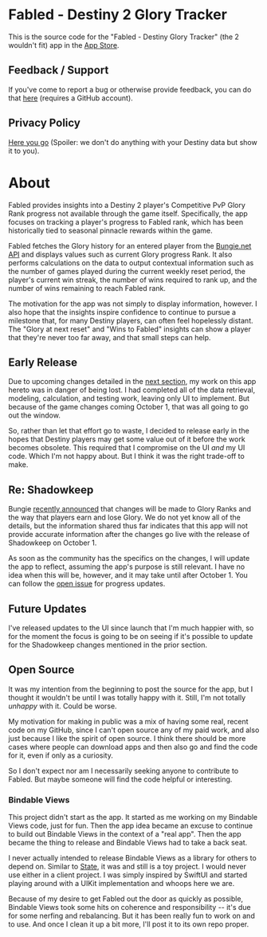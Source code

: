 # Fabled - Destiny 2 Glory Tracker

This is the source code for the "Fabled - Destiny Glory Tracker" (the 2 wouldn't fit) app in the [App Store](https://apps.apple.com/us/app/fabled-destiny-glory-tracker/id1477568586).

## Feedback / Support

If you've come to report a bug or otherwise provide feedback, you can do that [here](https://github.com/nathanhosselton/Fabled/issues) (requires a GitHub account).

## Privacy Policy

[Here you go](https://github.com/nathanhosselton/Fabled/blob/master/Privacy-Policy.md) (Spoiler: we don't do anything with your Destiny data but show it to you).

# About

Fabled provides insights into a Destiny 2 player's Competitive PvP Glory Rank progress not available through the game itself. Specifically, the app focuses on tracking a player's progress to Fabled rank, which has been historically tied to seasonal pinnacle rewards within the game.

Fabled fetches the Glory history for an entered player from the [Bungie.net API](https://bungie-net.github.io) and displays values such as current Glory progress Rank. It also performs calculations on the data to output contextual information such as the number of games played during the current weekly reset period, the player's current win streak, the number of wins required to rank up, and the number of wins remaining to reach Fabled rank.

The motivation for the app was not simply to display information, however. I also hope that the insights inspire confidence to continue to pursue a milestone that, for many Destiny players, can often feel hopelessly distant. The "Glory at next reset" and "Wins to Fabled" insights can show a player that they're never too far away, and that small steps can help.

## Early Release

Due to upcoming changes detailed in the [next section](#re-shadowkeep), my work on this app hereto was in danger of being lost. I had completed all of the data retrieval, modeling, calculation, and testing work, leaving only UI to implement. But because of the game changes coming October 1, that was all going to go out the window.

So, rather than let that effort go to waste, I decided to release early in the hopes that Destiny players may get some value out of it before the work becomes obsolete. This required that I compromise on the UI _and_ my UI code. Which I'm not happy about. But I think it was the right trade-off to make.

## Re: Shadowkeep

Bungie [recently announced](https://www.bungie.net/en/Explore/Detail/News/48072) that changes will be made to Glory Ranks and the way that players earn and lose Glory. We do not yet know all of the details, but the information shared thus far indicates that this app will not provide accurate information after the changes go live with the release of Shadowkeep on October 1.

As soon as the community has the specifics on the changes, I will update the app to reflect, assuming the app's purpose is still relevant. I have no idea when this will be, however, and it may take until after October 1. You can follow the [open issue](https://github.com/nathanhosselton/Fabled/issues/3) for progress updates.

## Future Updates

I've released updates to the UI since launch that I'm much happier with, so for the moment the focus is going to be on seeing if it's possible to update for the Shadowkeep changes mentioned in the prior section.

## Open Source

It was my intention from the beginning to post the source for the app, but I thought it wouldn't be until I was totally happy with it. Still, I'm not totally _unhappy_ with it. Could be worse.

My motivation for making in public was a mix of having some real, recent code on my GitHub, since I can't open source any of my paid work, and also just because I like the spirit of open source. I think there should be more cases where people can download apps and then also go and find the code for it, even if only as a curiosity.

So I don't expect nor am I necessarily seeking anyone to contribute to Fabled. But maybe someone will find the code helpful or interesting.

### Bindable Views

This project didn't start as the app. It started as me working on my Bindable Views code, just for fun. Then the app idea became an excuse to continue to build out Bindable Views in the context of a "real app". Then the app became the thing to release and Bindable Views had to take a back seat.

I never actually intended to release Bindable Views as a library for others to depend on. Similar to [State](https://github.com/nathanhosselton/State/), it was and still is a toy project. I would never use either in a client project. I was simply inspired by SwiftUI and started playing around with a UIKit implementation and whoops here we are.

Because of my desire to get Fabled out the door as quickly as possible, Bindable Views took some hits on coherence and responsibility -- it's due for some nerfing and rebalancing. But it has been really fun to work on and to use. And once I clean it up a bit more, I'll post it to its own repo proper.
